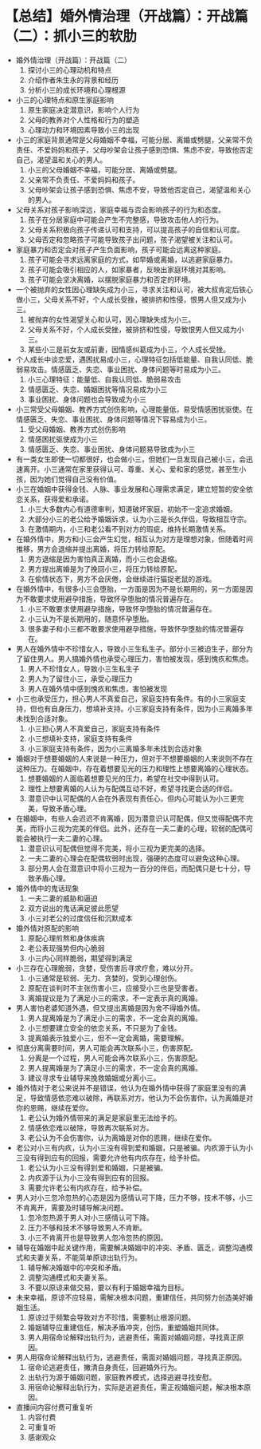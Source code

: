 # 【总结】婚外情治理（开战篇）：开战篇（二）：抓小三的软肋

-   婚外情治理（开战篇）：开战篇（二）
    1.  探讨小三的心理动机和特点
    2.  介绍作者朱生永的背景和经历
    3.  分析小三的成长环境和心理根源
-   小三的心理特点和原生家庭影响
    1.  原生家庭决定潜意识，影响个人行为
    2.  父母的教养对个人性格和行为的塑造
    3.  心理动力和环境因素导致小三的出现
-   小三的家庭背景通常是父母婚姻不幸福，可能分居、离婚或劈腿，父亲常不负责任、不爱妈妈和孩子，父母吵架会让孩子感到恐惧、焦虑不安，导致他否定自己，渴望温和关心的男人。
    1.  小三的父母婚姻不幸福，可能分居、离婚或劈腿。
    2.  父亲常不负责任、不爱妈妈和孩子。
    3.  父母吵架会让孩子感到恐惧、焦虑不安，导致他否定自己，渴望温和关心的男人。
-   父母关系对孩子影响深远，家庭幸福与否会影响孩子的行为和态度。
    1.  孩子在分居家庭中可能会产生不完整感，导致攻击他人的行为。
    2.  父母关系积极向孩子传递认可和支持，可以提高孩子的自信和认可度。
    3.  父母否定和忽略孩子可能导致孩子出问题，孩子渴望被关注和认可。
-   家庭暴力和否定会对孩子产生负面影响，孩子可能会远离这种家庭。
    1.  孩子可能会寻求远离家庭的方式，如早婚或离婚，以逃避家庭暴力。
    2.  孩子可能会吸引相应的人，如家暴者，反映出家庭环境对其影响。
    3.  孩子可能会坚决离婚，以摆脱家庭暴力和否定的环境。
-   一个被抛弃的女性因心理缺失成为小三，寻求关注和认可，被大叔肯定后铁心做小三，父母关系不好，个人成长受挫，被排挤和性侵，恨男人但又成为小三。
    1.  被抛弃的女性渴望关心和认可，因心理缺失成为小三。
    2.  父母关系不好，个人成长受挫，被排挤和性侵，导致恨男人但又成为小三。
    3.  某些小三是前女友或前妻，因情感纠葛成为小三，个人成长受挫。
-   个人成长中谈恋爱，遇困扰易成小三，心理特征包括低能量、自我认同低、脆弱易攻击。情感匮乏、失恋、事业困扰、身体问题等时易成为小三。
    1.  小三心理特征：能量低、自我认同低、脆弱易攻击
    2.  情感匮乏、失恋、婚姻困扰等情况易成为小三
    3.  事业困扰、身体问题也会导致成为小三
-   小三常受父母婚姻、教养方式创伤影响，心理能量低，易受情感困扰驱使。在情感匮乏、失恋、事业困扰、身体问题等情况下容易成为小三。
    1.  受父母婚姻、教养方式创伤影响
    2.  情感困扰驱使成为小三
    3.  情感匮乏、失恋、事业困扰、身体问题易导致成为小三
-   有一类女生即使一切都很好，也会做小三，但她们一旦发现自己被小三，会迅速离开。小三通常在家里获得认可、尊重、关心、爱和家的感觉，甚至生小孩，因为她们觉得自己没有价值。
-   小三在婚姻中获得金钱、人脉、事业发展和心理需求满足，建立短暂的安全依恋关系，获得爱和承诺。
    1.  小三大多数内心有道德审判，知道破坏家庭，初始不一定追求婚姻。
    2.  大部分小三的老公给予婚姻诉求，认为小三是长久伴侣，导致相互守宗。
    3.  在激情期内，小三和老公看不到对方的瑕疵，维持长期激情关系。
-   在婚外情中，男方和小三会产生幻觉，相互认为对方是理想对象，但随着时间推移，男方会退缩并提出离婚，将压力转给原配。
    1.  男方退缩是因为害怕真正离婚，而小三也会退缩。
    2.  男方提出离婚是为了挽回小三，将压力转给原配。
    3.  在偷情状态下，男方不会厌倦，会继续进行猫捉老鼠的游戏。
-   在婚外情中，有很多小三会堕胎，一方面是因为不是长期用的，另一方面是因为不敢要求使用避孕措施，导致怀孕堕胎的情况普遍存在。
    1.  小三不敢要求使用避孕措施，导致怀孕堕胎的情况普遍存在。
    2.  小三认为不是长期用的，随意怀孕堕胎。
    3.  很多妻子和小三都不敢要求使用避孕措施，导致怀孕堕胎的情况普遍存在。
-   男人在婚外情中不珍惜女人，导致小三生私生子。部分小三被迫生子，部分为了留住男人。男人搞婚外情也承受心理压力，害怕被发现，感到愧疚和焦虑。
    1.  男人不珍惜女人，导致小三生私生子
    2.  男人为了留住小三，承受心理压力
    3.  男人在婚外情中感到愧疚和焦虑，害怕被发现
-   小三也承受压力，担心男人不真爱自己，家庭支持有条件。有的小三家庭支持，但也有自身压力，想填补支持。小三家庭支持有条件，因为小三离婚多年未找到合适对象。
    1.  小三担心男人不真爱自己，家庭支持有条件
    2.  小三想填补支持，家庭支持有条件
    3.  小三家庭支持有条件，因为小三离婚多年未找到合适对象
-   婚姻对于想要婚姻的人来说是一种压力，但对于不想要婚姻的人来说则不存在这种压力。在婚姻中，存在着想要见光的压力和理性上想要离婚的心理状态。
    1.  想要婚姻的人面临着想要见光的压力，希望在社交中得到认可。
    2.  理性上想要离婚的人认为与配偶互动不好，希望寻找更合适的伴侣。
    3.  潜意识中认可配偶的人会在外表现有责任心，但内心可能认为小三更完美，导致矛盾心理。
-   在婚姻中，有些人会迟迟不肯离婚，因为潜意识认可配偶，但又觉得配偶不完美，而将小三视为完美的伴侣。此外，还存在一夫二妻的心理，软弱的配偶可能会被执行一夫二妻的心理。
    1.  潜意识认可配偶但觉得不完美，将小三视为更完美的选择。
    2.  一夫二妻的心理会在配偶软弱时出现，强硬的态度可以避免这种心理。
    3.  部分男人会在潜意识中将小三视为一百分的伴侣，而配偶只是七十分，导致矛盾心理。
-   婚外情中的鬼话现象
    1.  一夫二妻的威胁和逼迫
    2.  双方说出的鬼话满足彼此愿望
    3.  小三对老公的过度信任和沉默成本
-   婚外情对原配的影响
    1.  原配心理煎熬和身体疾病
    2.  老公表现强势但内心脆弱
    3.  小三内心同样脆弱，期望得到满足
-   小三存在心理脆弱，贪婪，受伤害后寻求疗愈，难以分开。
    1.  小三通常是软弱、无力、贪婪的，受到心理创伤。
    2.  原配在谈判时不主张伤害小三，应接受小三也是受害者。
    3.  离婚提议是为了满足小三的需求，不一定表示真的离婚。
-   男人害怕老婆知道外遇，但又提出离婚是因为舍不得婚外情。
    1.  男人提离婚是为了满足小三的需求，不一定会真的离婚。
    2.  小三想要建立安全的依恋关系，不只是为了金钱。
    3.  提离婚表示独爱小三，但不一定会离婚，需要理解。
-   彻底分离需要时间，男人可能会再次联系小三，伤害原配。
    1.  分离是一个过程，男人可能会再次联系小三，伤害原配。
    2.  男人提离婚是为了满足小三的需求，不一定会真的离婚。
    3.  建议寻求专业辅导来挽救婚姻或分离小三。
-   婚外情对于老公来说并不是错误，他认为在婚外情中获得了家庭里没有的满足，导致情感依恋难以破除，再联系对方。他认为不会伤害你，认为离婚是对你的恩赐，继续在爱你。
    1.  老公认为婚外情带来的满足是家庭里无法给予的。
    2.  情感依恋难以破除，导致再次联系对方。
    3.  老公认为不会伤害你，认为离婚是对你的恩赐，继续在爱你。
-   老公对小三有内疚，认为小三没有得到爱和婚姻，只是被骗。内疚源于认为小三没有得到应有的回报，需要允许他有内疚存在，给予补偿。
    1.  老公认为小三没有得到爱和婚姻，只是被骗。
    2.  内疚源于认为小三没有得到应有的回报。
    3.  需要允许老公有内疚存在，给予补偿。
-   男人对小三忽冷忽热的心态是因为感情认可下降，压力不够，技术不够，小三不肯离开，需要及时辅导解决问题。
    1.  忽冷忽热源于男人对小三感情认可下降。
    2.  压力不够和技术不够导致男人不肯断。
    3.  小三不肯离开也是导致男人忽冷忽热的原因。
-   辅导在婚姻中起关键作用，需要解决婚姻中的冲突、矛盾、匮乏，调整沟通模式和夫妻关系，不能简单原谅出轨行为。
    1.  辅导解决婚姻中的冲突和矛盾。
    2.  调整沟通模式和夫妻关系。
    3.  不要以原谅来做交易，要以有利于婚姻幸福为目标。
-   未来幸福，原谅不应轻易，需解决根本问题，重建信任，共同努力创造美好婚姻生活。
    1.  原谅过于频繁会导致对方不珍惜，需要制止根源问题。
    2.  婚姻辅导应重建信任，解决矛盾冲突，创伤，重塑婚姻共同体。
    3.  男人用宿命论解释出轨行为，逃避责任，需面对婚姻问题，寻找真正原因。
-   男人用宿命论解释出轨行为，逃避责任，需面对婚姻问题，寻找真正原因。
    1.  宿命论逃避责任，撇清自身责任，回避婚外行为。
    2.  出轨行为源于婚姻问题，家庭教养模式，选择逃避寻找安慰。
    3.  用宿命论解释出轨行为，实际是逃避责任，需正视婚姻问题，解决根本原因。
-   直播间内容付费可重复听
    1.  内容付费
    2.  可重复听
    3.  感谢观众